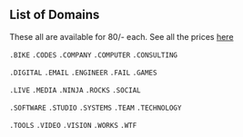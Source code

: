 ## List of Domains 
These all are available for 80/- each. See all the prices [here](README.md#domains)


`.BIKE`
`.CODES`
`.COMPANY`
`.COMPUTER`
`.CONSULTING`

`.DIGITAL`
`.EMAIL`
`.ENGINEER`
`.FAIL`
`.GAMES`

`.LIVE`
`.MEDIA`
`.NINJA`
`.ROCKS`
`.SOCIAL`

`.SOFTWARE`
`.STUDIO`
`.SYSTEMS`
`.TEAM`
`.TECHNOLOGY`

`.TOOLS`
`.VIDEO`
`.VISION`
`.WORKS`
`.WTF`

